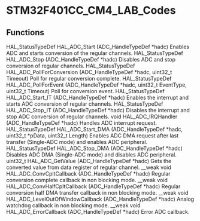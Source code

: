# STM32F401CC_CM4_LAB_Codes

## Functions
HAL_StatusTypeDef 	HAL_ADC_Start (ADC_HandleTypeDef *hadc)
 	Enables ADC and starts conversion of the regular channels.
HAL_StatusTypeDef 	HAL_ADC_Stop (ADC_HandleTypeDef *hadc)
 	Disables ADC and stop conversion of regular channels.
HAL_StatusTypeDef 	HAL_ADC_PollForConversion (ADC_HandleTypeDef *hadc, uint32_t Timeout)
 	Poll for regular conversion complete.
HAL_StatusTypeDef 	HAL_ADC_PollForEvent (ADC_HandleTypeDef *hadc, uint32_t EventType, uint32_t Timeout)
 	Poll for conversion event.
HAL_StatusTypeDef 	HAL_ADC_Start_IT (ADC_HandleTypeDef *hadc)
 	Enables the interrupt and starts ADC conversion of regular channels.
HAL_StatusTypeDef 	HAL_ADC_Stop_IT (ADC_HandleTypeDef *hadc)
 	Disables the interrupt and stop ADC conversion of regular channels.
void 	HAL_ADC_IRQHandler (ADC_HandleTypeDef *hadc)
 	Handles ADC interrupt request.
HAL_StatusTypeDef 	HAL_ADC_Start_DMA (ADC_HandleTypeDef *hadc, uint32_t *pData, uint32_t Length)
 	Enables ADC DMA request after last transfer (Single-ADC mode) and enables ADC peripheral.
HAL_StatusTypeDef 	HAL_ADC_Stop_DMA (ADC_HandleTypeDef *hadc)
 	Disables ADC DMA (Single-ADC mode) and disables ADC peripheral.
uint32_t 	HAL_ADC_GetValue (ADC_HandleTypeDef *hadc)
 	Gets the converted value from data register of regular channel.
__weak void 	HAL_ADC_ConvCpltCallback (ADC_HandleTypeDef *hadc)
 	Regular conversion complete callback in non blocking mode.
__weak void 	HAL_ADC_ConvHalfCpltCallback (ADC_HandleTypeDef *hadc)
 	Regular conversion half DMA transfer callback in non blocking mode.
__weak void 	HAL_ADC_LevelOutOfWindowCallback (ADC_HandleTypeDef *hadc)
 	Analog watchdog callback in non blocking mode.
__weak void 	HAL_ADC_ErrorCallback (ADC_HandleTypeDef *hadc)
 	Error ADC callback.
